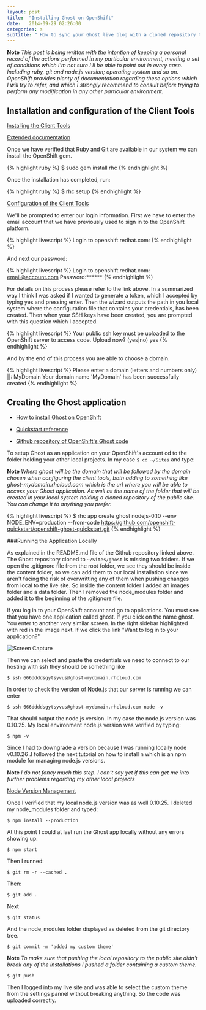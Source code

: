 ```yaml
---
layout: post
title:  "Installing Ghost on OpenShift"
date:   2014-09-29 02:26:00
categories: s
subtitle: " How to sync your Ghost live blog with a cloned repository that runs locally"
---
```

**Note** *This post is being written with the intention of keeping a personal record of the actions performed in my particular environment, meeting a set of conditions which I'm not sure I'll be able to point out in every case. Including ruby, git and node.js version; operating system and so on. OpenShift provides plenty of documentation regarding these options which I will try to refer, and which I strongly recommend to consult before trying to perform any modification in any other particular environment.* 
 
## Installation and configuration of the Client Tools
 
 
[Installing the Client Tools](https://developers.openshift.com/en/getting-started-client-tools.html)
 
[Extended documentation](https://access.redhat.com/documentation/en-US/OpenShift_Online/2.0/html/Client_Tools_Installation_Guide/index.html)
 
Once we have verified that Ruby and Git are available in our system we can install the OpenShift gem.

{% highlight ruby %}
  $ sudo gem install rhc
{% endhighlight %}

Once the installation has completed, run:

{% highlight ruby %}
  $ rhc setup
{% endhighlight %}    


[Configuration of the Client Tools](https://access.redhat.com/documentation/en-US/OpenShift_Online/2.0/html/Client_Tools_Installation_Guide/Configuring_Client_Tools.html)

We'll be prompted to enter our login information. First we have to enter the email account that we have previously used to sign in to the OpenShift platform.

{% highlight livescript %}
  Login to openshift.redhat.com: 
{% endhighlight %}

And next our password:

{% highlight livescript %}
  Login to openshift.redhat.com: email@account.com
  Password:******
{% endhighlight %}
    
For details on this process please refer to the link above. In a summarized way I think I was asked if I wanted to generate a token, which I accepted by typing yes and pressing enter. Then the wizard outputs the path in you local system where the configuration file that contains your credentials, has been created. Then when your SSH keys have been created, you are prompted with this question which I accepted.

{% highlight livescript %}
  Your public ssh key must be uploaded to the OpenShift server to access code.
  Upload now? (yes|no) yes
{% endhighlight %}
    
And by the end of this process you are able to choose a domain.

{% highlight livescript %}
  Please enter a domain (letters and numbers only) |<none>|: MyDomain
  Your domain name 'MyDomain' has been successfully created
{% endhighlight %}    
    
    
## Creating the Ghost application
 
 
 * [How to install Ghost on OpenShift](http://howtoinstallghost.com/how-to-install-ghost-on-openshift/)
 
 * [Quickstart reference](https://www.openshift.com/quickstarts/ghost)
 
 * [Github repository of OpenShift's Ghost code](https://github.com/openshift-quickstart/openshift-ghost-quickstart)
 
To setup Ghost as an application on your OpenShift's account cd to the folder holding your other local projects. In my case `$ cd ~/Sites` and type:
 
 **Note** *Where ghost will be the domain that will be followed by the domain chosen when configuring the client tools, both adding to something like ghost-mydomain.rhcloud.com which is the url where you will be able to access your Ghost application. As well as the name of the folder that will be created in your local system holding a cloned repository of the public site. You can change it to anything you prefer.*
 
{% highlight livescript %}
  $ rhc app create ghost nodejs-0.10 --env NODE_ENV=production --from-code https://github.com/openshift-quickstart/openshift-ghost-quickstart.git
{% endhighlight %}     


###Running the Application Locally

As explained in the README.md file of the Github repository linked above. The Ghost repository cloned to `~/Sites/ghost` is missing two folders. If we open the .gitignore file from the root folder, we see they should be inside the content folder, so we can add them to our local installation since we aren't facing the risk of overwritting any of them when pushing changes from local to the live site. So inside the content folder I added an images folder and a data folder. Then I removed the node_modules folder and added it to the beginning of the .gitignore file.

If you log in to your OpenShift account and go to applications. You must see that you have one application called ghost. If you click on the name ghost. You enter to another very similar screen. In the right sidebar highlighted with red in the image next. If we click the link "Want to log in to your application?"


![Screen Capture]({{site.baseurl}}/images/ssh-1.png "Screen Capture")


Then we can select and paste the credentials we need to connect to our hosting with ssh they should be something like 

    $ ssh 666ddddsgytsyvus@ghost-mydomain.rhcloud.com
    
In order to check the version of Node.js that our server is running we can enter

    $ ssh 666ddddsgytsyvus@ghost-mydomain.rhcloud.com node -v


That should output the node.js version. In my case the node.js version was 0.10.25. My local environment node.js version was verified by typing:

    $ npm -v

Since I had to downgrade a version because I was running locally node v0.10.26 .I followed the next tutorial on how to install n which is an npm module for managing node.js versions. 

**Note** *I do not fancy much this step. I can't say yet if this can get me into further problems regarding my other local projects*

[Node Version Management](http://theholmesoffice.com/node-js-fundamentals-how-to-upgrade-the-node-js-version/)

Once I verified that my local node.js version was as well 0.10.25. I deleted my node_modules folder and typed:

    $ npm install --production
    
At this point I could at last run the Ghost app locally without any errors showing up:

    $ npm start

Then I runned:

    $ git rm -r --cached .
    
Then:

    $ git add .
    
Next

    $ git status
    
And the node_modules folder displayed as deleted from the git directory tree.

    $ git commit -m 'added my custom theme'
    
**Note** *To make sure that pushing the local repository to the public site didn't break any of the installations I pushed a folder containing a custom theme.*

    $ git push
    
Then I logged into my live site and was able to select the custom theme from the settings pannel without breaking anything. So the code was uploaded correctly.
